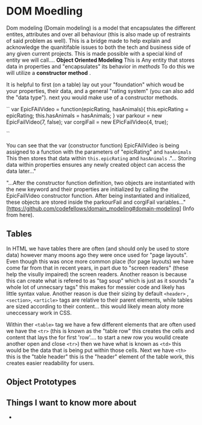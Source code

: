 # DOM Moedling

Dom modeling (Domain modeling) is a model that encapsulates the different entites, attributes and over all behaviour (this is also made up of restraints of said problem as well). This is a bridge made to help explain and acknowledge the quanitifable issues to both the tech and business side of any given current projects. This is made possible with a special kind of entity we will call....
**Object Oriented Modeling** This is Any entity that stores data in properties and "encapsulates" its behavior in *methods* To do this we will utilize a **constructor method** .

It is helpful to first (on a table) lay out your "foundation" which woud be your properties, their data, and a general "rating system" (you can also add the "data type"). next you would make use of a constructor methods.

`` var EpicFAilVideo = function(epicRating, hasAnimals){
    this.epicRating = epicRating;
    this.hasAnimals = hasAnimals;
}
    var parkour = new EpicFailVideo(7, false);
    var corgiFail = new EPicFailVideo(4, true);

``

You can see that the var (constructor function) EpicFAilVideo is being assigned to a function with the parameters of "epicRating" and `` hasAnimals `` This then stores that data within `` this.epicRating `` and `` hasAnimals `` ."... Storing data within properties ensures any newly created object can access the data later..."

"...After the constructor function definition, two objects are instantiated with the new keyword and their properties are initialized by calling the EpicFailVideo constructor function. After being instantiated and initialized, these objects are stored inside the parkourFail and corgiFail variables..." [https://github.com/codefellows/domain_modeling#domain-modeling] (Info from here).

## Tables

In HTML we have tables there are often (and should only be used to store data) however many moons ago they were once used for "page layouts". Even though this was once more common place (for page layouts) we have come far from that in recent years, in part due to "screen readers" (these help the visully impaired) the screen readers. Another reason is because this can create what is refered to as "tag soup" which is just as it sounds "a whole lot of unnecsary tags" this makes for messier code and likely has little syntax value. Another reason is due their sizing by default ``<header>`` , ``<section>``, ``<article>`` tags are relative to their parent elements, while tables are sized according to their content... this would likely mean aloty more uneccessary work in CSS.

Within ther ``<table>`` tag we have a few different elements that are often used we have the ``<tr>`` (this is known as the "table row" this creates the cells and content that lays the for first 'row'.... to start a new row you woulld create another open and close ``<tr>``) then we have what is known as ``<td>`` this would be the data that is being put within those cells. Next we have ``<th>`` this is the "table header" this is the "header" element of the table work, this creates easier readability for users.

## Object Prototypes


## Things I want to know more about

-